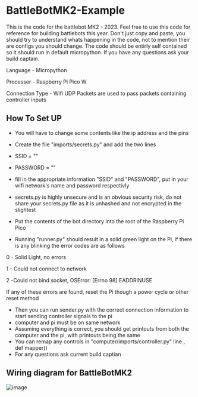 # BattleBotMK2-Example
This is the code for the battlebot MK2 - 2023.
Feel free to use this code for reference for building battlebots this year. Don't just copy and paste, you should try to understand whats happening in the code, not to mention their are configs you should change. The code should be entirly self contained so it should run in default micropython. If you have any questions ask your build captain.

Language - Micropython

Processer - Raspberry Pi Pico W

Connection Type - Wifi UDP Packets are used to pass packets containing controller inputs

## How To Set UP
- You will have to change some contents like the ip address and the pins
- Create the file "imports/secrets.py" and add the two lines
  
- SSID = ""
- PASSWORD = ""
  
- fill in the appropriate information "SSID" and "PASSWORD", put in your wifi network's name and password respectivly
- secrets.py is highly unsecure and is an obvious security risk, do not share your secrets.py file as it is unhashed and not encrypted in the slightest
- Put the contents of the bot directory into the root of the Raspberry Pi Pico
  
- Running "runner.py" should result in a solid green light on the Pi, if there is any blinking the error codes are as follows
  
0 - Solid Light, no errors
  
1 - Could not connect to network

2 -Could not bind socket, OSError: [Errno 98] EADDRINUSE


If any of these errors are found, reset the Pi though a power cycle or other reset method


- Then you can run sender.py with the correct connection information to start sending controller signals to the pi
- computer and pi must be on same network
- Assuming everything is correct, you should get printouts from both the computer and the pi, with printouts being the same
- You can remap any controls in "computer/imports/controller.py" line , def mapper()
- For any questions ask current build captian

  

## Wiring diagram for BattleBotMK2

![image](https://github.com/UWST-Robotics/BattleBotMK2-Example/assets/84477153/d078c2ed-3446-4408-8608-abccd532c0d0)
